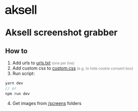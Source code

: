 <img src="./aksell-logo-dynamic.svg" width="100px"/>

# Aksell screenshot grabber

## How to

1. Add urls to [urls.txt](/urls.txt) <span style="color: grey; font-size: smaller;">(one per line)</span>
2. Add custom css to [custom.css](/custom.css) <span style="color: grey; font-size: smaller;">(e.g. to hide cookie consent box)</span>
3. Run script:

```js
yarn dev
// or
npm run dev
```

4. Get images from [/screens](/screens/) folders
